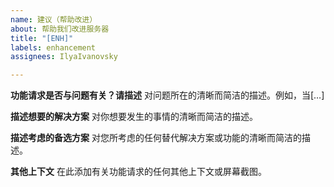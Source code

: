 ```yaml
---
name: 建议（帮助改进）
about: 帮助我们改进服务器
title: "[ENH]"
labels: enhancement
assignees: IlyaIvanovsky

---
```


**功能请求是否与问题有关？请描述**
对问题所在的清晰而简洁的描述。例如，当[…]

**描述想要的解决方案**
对你想要发生的事情的清晰而简洁的描述。

**描述考虑的备选方案**
对您所考虑的任何替代解决方案或功能的清晰而简洁的描述。

**其他上下文**
在此添加有关功能请求的任何其他上下文或屏幕截图。
